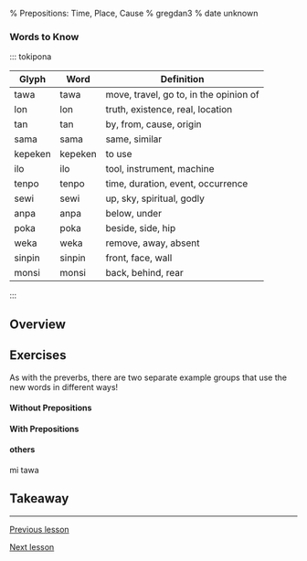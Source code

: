 % Prepositions: Time, Place, Cause
% gregdan3
% date unknown

### Words to Know

::: tokipona

| Glyph   | Word    | Definition                             |
| ------- | ------- | -------------------------------------- |
| tawa    | tawa    | move, travel, go to, in the opinion of |
| lon     | lon     | truth, existence, real, location       |
| tan     | tan     | by, from, cause, origin                |
| sama    | sama    | same, similar                          |
| kepeken | kepeken | to use                                 |
| ilo     | ilo     | tool, instrument, machine              |
| tenpo   | tenpo   | time, duration, event, occurrence      |
| sewi    | sewi    | up, sky, spiritual, godly              |
| anpa    | anpa    | below, under                           |
| poka    | poka    | beside, side, hip                      |
| weka    | weka    | remove, away, absent                   |
| sinpin  | sinpin  | front, face, wall                      |
| monsi   | monsi   | back, behind, rear                     |

:::

## Overview

## Exercises

As with the preverbs, there are two separate example groups that use the new words in different ways!

#### Without Prepositions

#### With Prepositions

#### others

mi tawa

## Takeaway

---

[Previous lesson](./o.html)

[Next lesson](./la.html)
